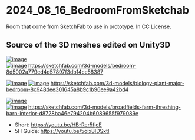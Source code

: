 # 2024_08_16_BedroomFromSketchab
Room that come from SketchFab to use in prototype. In CC License.

## Source of the 3D meshes edited on Unity3D

[![image](https://github.com/user-attachments/assets/cfd6b12d-bdf5-4c70-9148-19fc84ead88d)](https://sketchfab.com/3d-models/bedroom-8d5002a779ed4d57897f3db14ce58387)  
[![image](https://github.com/user-attachments/assets/092f8be4-fad4-49e4-bdb5-fdad21cc48b8)](https://sketchfab.com/3d-models/bedroom-8d5002a779ed4d57897f3db14ce58387)
https://sketchfab.com/3d-models/bedroom-8d5002a779ed4d57897f3db14ce58387  



[![image](https://github.com/user-attachments/assets/a9d7c067-7098-437b-91bd-3a04d235c506)](https://sketchfab.com/3d-models/biology-plant-major-bedroom-8c948dee301645a8b9c1b96ee9a42bd4) 
[![image](https://github.com/user-attachments/assets/8e3f769e-4ebd-47f6-ad9a-3363b75098b5)](https://sketchfab.com/3d-models/biology-plant-major-bedroom-8c948dee301645a8b9c1b96ee9a42bd4)
https://sketchfab.com/3d-models/biology-plant-major-bedroom-8c948dee301645a8b9c1b96ee9a42bd4  


[![image](https://github.com/user-attachments/assets/7160f015-75f9-4718-9075-0e39be2fbd30)](https://sketchfab.com/3d-models/broadfields-farm-threshing-barn-interior-d8728ba46e794204b6089655f979089e)  
[![image](https://github.com/user-attachments/assets/d7783f1c-895b-44c5-b861-29c0e0e94aa7)](https://sketchfab.com/3d-models/broadfields-farm-threshing-barn-interior-d8728ba46e794204b6089655f979089e)
https://sketchfab.com/3d-models/broadfields-farm-threshing-barn-interior-d8728ba46e794204b6089655f979089e  




- Short: https://youtu.be/HB-Rer5fjcE
- 5H Guide: https://youtu.be/5oixBIDSxtI
